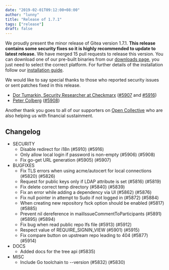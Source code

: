 ```yaml
---
date: "2019-02-01T09:12:00+08:00"
author: "lunny"
title: "Release of 1.7.1"
tags: ["release"]
draft: false
---
```


We proudly present the minor release of Gitea version 1.7.1. **This release contains some
security fixes so it is highly recommended to update to latest release.**
We have merged 15 pull requests to release this version.
You can download one of our pre-built binaries from our [downloads page](https://dl.gitea.io/gitea/1.7.1/),
you just need to select the correct platform. For further details of the installation follow our [installation guide](https://docs.gitea.io/en-us/install-from-binary/).

We would like to say special thanks to those who reported security issues or sent patches fixed in this release.

* [Dor Tumarkin, Security Researcher at Checkmarx](https://checkmarx.com/) ([#5907](https://github.com/go-gitea/gitea/pull/5907) and [#5916](https://github.com/go-gitea/gitea/pull/5916))
* [Peter Colberg](https://peter.colberg.org/) ([#5908](https://github.com/go-gitea/gitea/pull/5908))

Another thank you goes to all of our supporters on [Open Collective](https://opencollective.com/gitea)
who are also helping us with financial sustainment.

<!--more-->

## Changelog
* SECURITY
  * Disable redirect for i18n (#5910) (#5916)
  * Only allow local login if password is non-empty (#5906) (#5908)
  * Fix go-get URL generation (#5905) (#5907)
* BUGFIXES
  * Fix TLS errors when using acme/autocert for local connections (#5820) (#5826)
  * Request for public keys only if LDAP attribute is set (#5816) (#5819)
  * Fix delete correct temp directory (#5840) (#5839)
  * Fix an error while adding a dependency via UI (#5862) (#5876)
  * Fix null pointer in attempt to Sudo if not logged in (#5872) (#5884)
  * When creating new repository fsck option should be enabled (#5817) (#5885)
  * Prevent nil dereference in mailIssueCommentToParticipants (#5891) (#5895) (#5894)
  * Fix bug when read public repo lfs file (#5913) (#5912)
  * Respect value of REQUIRE_SIGNIN_VIEW (#5901) (#5915)
  * Fix compare button on upstream repo leading to 404 (#5877) (#5914)
* DOCS
  * Added docs for the tree api (#5835)
* MISC
  * Include Go toolchain to --version (#5832) (#5830)